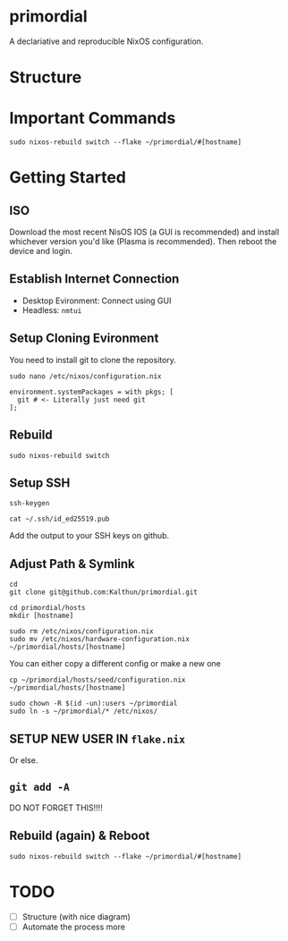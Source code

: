 # primordial
A declariative and reproducible NixOS configuration.

# Structure


# Important Commands

```
sudo nixos-rebuild switch --flake ~/primordial/#[hostname]
```

# Getting Started

## ISO
Download the most recent NisOS IOS (a GUI is recommended) and install whichever version you'd like (Plasma is recommended). Then reboot the device and login.

## Establish Internet Connection
- Desktop Evironment: Connect using GUI
- Headless: `nmtui`

## Setup Cloning Evironment
You need to install git to clone the repository.
```
sudo nano /etc/nixos/configuration.nix
```

```
environment.systemPackages = with pkgs; [
  git # <- Literally just need git
];
```

## Rebuild
```
sudo nixos-rebuild switch
```

## Setup SSH
```
ssh-keygen
```

```
cat ~/.ssh/id_ed25519.pub
```
Add the output to your SSH keys on github.

## Adjust Path & Symlink
```
cd
git clone git@github.com:Kalthun/primordial.git
```

```
cd primordial/hosts
mkdir [hostname]
```

```
sudo rm /etc/nixos/configuration.nix
sudo mv /etc/nixos/hardware-configuration.nix ~/primordial/hosts/[hostname]
```

You can either copy a different config or make a new one
```
cp ~/primordial/hosts/seed/configuration.nix ~/primordial/hosts/[hostname]
```

```
sudo chown -R $(id -un):users ~/primordial
sudo ln -s ~/primordial/* /etc/nixos/
```

## SETUP NEW USER IN `flake.nix`
Or else.

## `git add -A`
DO NOT FORGET THIS!!!!

## Rebuild (again) & Reboot
```
sudo nixos-rebuild switch --flake ~/primordial/#[hostname]
```

# TODO
- [ ] Structure (with nice diagram)
- [ ] Automate the process more
